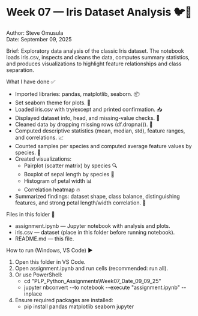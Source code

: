# Week 07 — Iris Dataset Analysis 🐦🌸

Author: Steve Omusula  
Date: September 09, 2025

Brief: Exploratory data analysis of the classic Iris dataset. The notebook loads iris.csv, inspects and cleans the data, computes summary statistics, and produces visualizations to highlight feature relationships and class separation.

What I have done ✅

- Imported libraries: pandas, matplotlib, seaborn. 📦
- Set seaborn theme for plots. 🎨
- Loaded iris.csv with try/except and printed confirmation. 📥
- Displayed dataset info, head, and missing-value checks. 🔎
- Cleaned data by dropping missing rows (df.dropna()). 🧹
- Computed descriptive statistics (mean, median, std), feature ranges, and correlations. 📈
- Counted samples per species and computed average feature values by species. 🧮
- Created visualizations:
  - Pairplot (scatter matrix) by species 🔍
  - Boxplot of sepal length by species 🌸
  - Histogram of petal width 📊
  - Correlation heatmap 🔥
- Summarized findings: dataset shape, class balance, distinguishing features, and strong petal length/width correlation. 📝

Files in this folder 📁

- assignment.ipynb — Jupyter notebook with analysis and plots.
- iris.csv — dataset (place in this folder before running notebook).
- README.md — this file.

How to run (Windows, VS Code) ▶️

1. Open this folder in VS Code.
2. Open assignment.ipynb and run cells (recommended: run all).
3. Or use PowerShell:
   - cd "PLP_Python_Assignments\Week07_Date_09_09_25"
   - jupyter nbconvert --to notebook --execute "assignment.ipynb" --inplace
4. Ensure required packages are installed:
   - pip install pandas matplotlib seaborn jupyter
